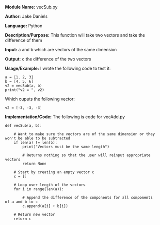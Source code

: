 **Module Name:** vecSub.py

**Author:** Jake Daniels

**Language:** Python

**Description/Purpose:** This function will take two vectors and take the difference of them

**Input:** a and b which are vectors of the same dimension

**Output:** c the difference of the two vectors

**Usage/Example:** I wrote the following code to test it:

    a = [1, 2, 3]
    b = [4, 5, 6]
    v2 = vecSub(a, b)
    print("v2 = ", v2)

Which ouputs the following vector:

    v2 = [-3, -3, -3]

**Implementation/Code:** The following is code for vecAdd.py

    def vecSub(a, b):
        
        # Want to make sure the vectors are of the same dimension or they won't be able to be subtracted
        if len(a) != len(b):
            print("Vectors must be the same length")
            
            # Returns nothing so that the user will reinput appropriate vectors
            return None
        
        # Start by creating an empty vector c
        c = []
        
        # Loop over length of the vectors
        for i in range(len(a)):
        
            # Append the difference of the components for all components of a and b to c
            c.append(a[i] + b[i])
        
        # Return new vector
        return c
